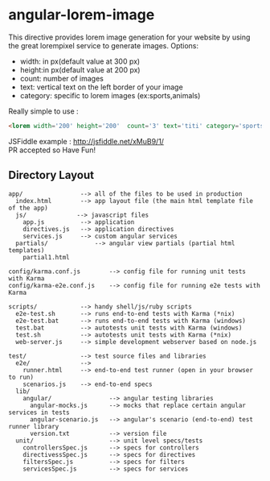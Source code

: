 # angular-lorem-image 

This directive provides lorem image generation for your website by using the great lorempixel service to generate images.
Options:
<ul>
  <li>width: in px(default value at 300 px)</li>
  <li>height:in px(default value at 200 px)</li>
  <li>count: number of images</li>
  <li>text: vertical text on the left border of your image </li>
  <li>category: specific to lorem images (ex:sports,animals)</li>
</ul>
Really simple to use :

<div class="highlight highlight-html">

```html
<lorem width='200' height='200'  count='3' text='titi' category='sports'></lorem>
```
JSFiddle example : http://jsfiddle.net/xMuB9/1/ 
<br />
PR accepted so Have Fun!

## Directory Layout

    app/                --> all of the files to be used in production
      index.html        --> app layout file (the main html template file of the app)
      js/              --> javascript files
        app.js          --> application
        directives.js   --> application directives
        services.js     --> custom angular services
      partials/             --> angular view partials (partial html templates)
        partial1.html

    config/karma.conf.js        --> config file for running unit tests with Karma
    config/karma-e2e.conf.js    --> config file for running e2e tests with Karma

    scripts/            --> handy shell/js/ruby scripts
      e2e-test.sh       --> runs end-to-end tests with Karma (*nix)
      e2e-test.bat      --> runs end-to-end tests with Karma (windows)
      test.bat          --> autotests unit tests with Karma (windows)
      test.sh           --> autotests unit tests with Karma (*nix)
      web-server.js     --> simple development webserver based on node.js

    test/               --> test source files and libraries
      e2e/              -->
        runner.html     --> end-to-end test runner (open in your browser to run)
        scenarios.js    --> end-to-end specs
      lib/
        angular/                --> angular testing libraries
          angular-mocks.js      --> mocks that replace certain angular services in tests
          angular-scenario.js   --> angular's scenario (end-to-end) test runner library
          version.txt           --> version file
      unit/                     --> unit level specs/tests
        controllersSpec.js      --> specs for controllers
        directivessSpec.js      --> specs for directives
        filtersSpec.js          --> specs for filters
        servicesSpec.js         --> specs for services
